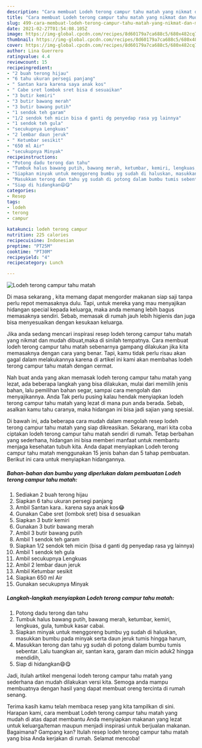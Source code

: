 ```yaml
---
description: "Cara membuat Lodeh terong campur tahu matah yang nikmat dan Mudah Dibuat"
title: "Cara membuat Lodeh terong campur tahu matah yang nikmat dan Mudah Dibuat"
slug: 499-cara-membuat-lodeh-terong-campur-tahu-matah-yang-nikmat-dan-mudah-dibuat
date: 2021-02-27T01:54:08.105Z
image: https://img-global.cpcdn.com/recipes/8d60179a7ca688c5/680x482cq70/lodeh-terong-campur-tahu-matah-foto-resep-utama.jpg
thumbnail: https://img-global.cpcdn.com/recipes/8d60179a7ca688c5/680x482cq70/lodeh-terong-campur-tahu-matah-foto-resep-utama.jpg
cover: https://img-global.cpcdn.com/recipes/8d60179a7ca688c5/680x482cq70/lodeh-terong-campur-tahu-matah-foto-resep-utama.jpg
author: Lina Guerrero
ratingvalue: 4.4
reviewcount: 15
recipeingredient:
- "2 buah terong hijau"
- "6 tahu ukuran persegi panjang"
- " Santan kara karena saya anak kos"
- " Cabe sret lombok sret bisa d sesuaikan"
- "3 butir kemiri"
- "3 butir bawang merah"
- "3 butir bawang putih"
- "1 sendok teh garam"
- "1/2 sendok teh micin bisa d ganti dg penyedap rasa yg lainnya"
- "1 sendok teh gula"
- "secukupnya Lengkuas"
- "2 lembar daun jeruk"
- " Ketumbar sesikit"
- "650 ml Air"
- "secukupnya Minyak"
recipeinstructions:
- "Potong dadu terong dan tahu"
- "Tumbuk halus bawang putih, bawang merah, ketumbar, kemiri, lengkuas, gula, tumbuk kasar cabai."
- "Siapkan minyak untuk menggoreng bumbu yg sudah di haluskan, masukkan bumbu pada minyak serta daun jeruk tumis hingga harum,"
- "Masukkan terong dan tahu yg sudah di potong dalam bumbu tumis sebentar. Lalu tuangkan air, santan kara, garam dan micin aduk2 hingga mendidih,"
- "Siap di hidangkan😄😋"
categories:
- Resep
tags:
- lodeh
- terong
- campur

katakunci: lodeh terong campur 
nutrition: 225 calories
recipecuisine: Indonesian
preptime: "PT25M"
cooktime: "PT30M"
recipeyield: "4"
recipecategory: Lunch

---
```



![Lodeh terong campur tahu matah](https://img-global.cpcdn.com/recipes/8d60179a7ca688c5/680x482cq70/lodeh-terong-campur-tahu-matah-foto-resep-utama.jpg)

Di masa  sekarang , kita memang dapat mengorder makanan siap saji tanpa perlu repot memasaknya dulu. Tapi, untuk mereka yang mau menyajikan hidangan special kepada keluarga, maka anda memang lebih bagus memasaknya sendiri. Sebab, memasak di rumah jauh lebih higienis dan juga bisa menyesuaikan dengan kesukaan keluarga.

Jika anda sedang mencari inspirasi resep lodeh terong campur tahu matah yang nikmat dan mudah dibuat,maka di sinilah tempatnya. Cara membuat lodeh terong campur tahu matah  sebenarnya gampang dilakukan jika kita memasaknya dengan cara yang benar. Tapi, kamu tidak perlu risau akan gagal dalam melakukannya 
karena di artikel ini kami akan membahas lodeh terong campur tahu matah dengan cermat.  



Nah buat anda yang akan memasak lodeh terong campur tahu matah yang lezat, ada beberapa langkah yang bisa dilakukan, mulai dari memilih jenis bahan, lalu pemilihan bahan segar, sampai cara mengolah dan menyajikannya. Anda Tak perlu pusing kalau hendak menyiapkan lodeh terong campur tahu matah yang lezat di mana pun anda berada. Sebab, asalkan kamu  tahu caranya, maka hidangan ini bisa jadi sajian yang spesial.

Di bawah ini, ada beberapa cara mudah dalam mengolah resep lodeh terong campur tahu matah yang siap dikreasikan. Sekarang, mari kita coba ciptakan lodeh terong campur tahu matah sendiri di rumah. Tetap berbahan yang sederhana, hidangan ini bisa memberi manfaat untuk membantu menjaga kesehatan tubuh kita. Anda dapat menyiapkan Lodeh terong campur tahu matah menggunakan 15 jenis bahan dan 5 tahap pembuatan. Berikut ini cara untuk menyiapkan hidangannya.

<!--inarticleads1-->

##### Bahan-bahan dan bumbu yang diperlukan dalam pembuatan Lodeh terong campur tahu matah:

1. Sediakan 2 buah terong hijau
1. Siapkan 6 tahu ukuran persegi panjang
1. Ambil  Santan kara.. karena saya anak kos😂
1. Gunakan  Cabe sret (lombok sret) bisa d sesuaikan
1. Siapkan 3 butir kemiri
1. Gunakan 3 butir bawang merah
1. Ambil 3 butir bawang putih
1. Ambil 1 sendok teh garam
1. Siapkan 1/2 sendok teh micin (bisa d ganti dg penyedap rasa yg lainnya)
1. Ambil 1 sendok teh gula
1. Ambil secukupnya Lengkuas
1. Ambil 2 lembar daun jeruk
1. Ambil  Ketumbar sesikit
1. Siapkan 650 ml Air
1. Gunakan secukupnya Minyak




<!--inarticleads2-->

##### Langkah-langkah menyiapkan Lodeh terong campur tahu matah:

1. Potong dadu terong dan tahu
1. Tumbuk halus bawang putih, bawang merah, ketumbar, kemiri, lengkuas, gula, tumbuk kasar cabai.
1. Siapkan minyak untuk menggoreng bumbu yg sudah di haluskan, masukkan bumbu pada minyak serta daun jeruk tumis hingga harum,
1. Masukkan terong dan tahu yg sudah di potong dalam bumbu tumis sebentar. Lalu tuangkan air, santan kara, garam dan micin aduk2 hingga mendidih,
1. Siap di hidangkan😄😋




Jadi, itulah artikel mengenai  lodeh terong campur tahu matah  yang sederhana dan mudah dilakukan versi kita. Semoga anda mampu membuatnya dengan hasil yang dapat membuat oreng tercinta di rumah senang. 

Terima kasih kamu telah membaca resep yang kita tampilkan di sini. Harapan kami, cara membuat  Lodeh terong campur tahu matah yang mudah di atas dapat membantu Anda menyiapkan makanan yang lezat untuk keluarga/teman maupun menjadi inspirasi untuk berjualan makanan. Bagaimana? Gampang kan? Itulah resep lodeh terong campur tahu matah yang bisa Anda kerjakan di rumah. Selamat mencoba!

